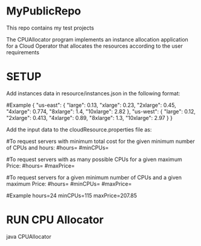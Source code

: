 # MyPublicRepo
This repo contains my test projects

The CPUAllocator program implements an instance allocation application for a Cloud Operator that allocates the resources according to the user requirements

# SETUP

Add instances data in resource/instances.json in the following format:

#Example
{
"us-east": {
"large": 0.13,
"xlarge": 0.23,
"2xlarge": 0.45,
"4xlarge": 0.774,
"8xlarge": 1.4,
"10xlarge": 2.82
},
"us-west": {
"large": 0.12,
"2xlarge": 0.413,
"4xlarge": 0.89,
"8xlarge": 1.3,
"10xlarge": 2.97
}
}

Add the input data to the cloudResource.properties file as:

#To request servers with minimum total cost for the given minimum number of CPUs and hours:
#hours=
#minCPUs=

#To request servers with as many possible CPUs for a given maximum Price:
#hours=
#maxPrice=

#To request servers for a given minimum number of CPUs and a given maximum Price:
#hours=
#minCPUs=
#maxPrice=

#Example
hours=24
minCPUs=115
maxPrice=207.85

# RUN CPU Allocator

java CPUAllocator
